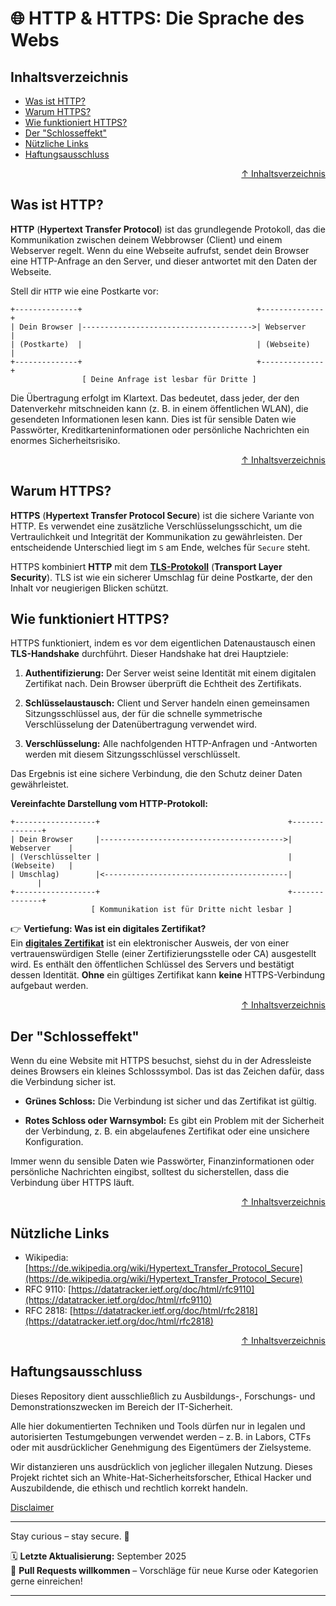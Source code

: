 # 🌐 HTTP & HTTPS: Die Sprache des Webs

## Inhaltsverzeichnis
- [Was ist HTTP?](#was-ist-http)
- [Warum HTTPS?](#warum-https)
- [Wie funktioniert HTTPS?](#wie-funktioniert-https)
- [Der "Schlosseffekt"](#der-schlosseffekt)
- [Nützliche Links](#nützliche-links)
- [Haftungsausschluss](#haftungsausschluss)






<div align=right>

[↑ Inhaltsverzeichnis](#inhaltsverzeichnis)

</div>


## Was ist HTTP?
**HTTP** (**Hypertext Transfer Protocol**) ist das grundlegende Protokoll, das die Kommunikation zwischen deinem Webbrowser (Client) und einem Webserver regelt. Wenn du eine Webseite aufrufst, sendet dein Browser eine HTTP-Anfrage an den Server, und dieser antwortet mit den Daten der Webseite.

Stell dir `HTTP` wie eine Postkarte vor:
```text
+--------------+                                       +--------------+
| Dein Browser |-------------------------------------->| Webserver    |
| (Postkarte)  |                                       | (Webseite)   |
+--------------+                                       +--------------+
                [ Deine Anfrage ist lesbar für Dritte ]
```

Die Übertragung erfolgt im Klartext. Das bedeutet, dass jeder, der den Datenverkehr mitschneiden kann (z. B. in einem öffentlichen WLAN), die gesendeten Informationen lesen kann. Dies ist für sensible Daten wie Passwörter, Kreditkarteninformationen oder persönliche Nachrichten ein enormes Sicherheitsrisiko.



<div align=right>

[↑ Inhaltsverzeichnis](#inhaltsverzeichnis)

</div>


## Warum HTTPS?

**HTTPS** (**Hypertext Transfer Protocol Secure**) ist die sichere Variante von HTTP. Es verwendet eine zusätzliche Verschlüsselungsschicht, um die Vertraulichkeit und Integrität der Kommunikation zu gewährleisten. Der entscheidende Unterschied liegt im `S` am Ende, welches für `Secure` steht.

HTTPS kombiniert **HTTP** mit dem [**TLS-Protokoll**](/06-crypto-stego/grundlagen/01_transport_layer_security_grundlagen.md) (**Transport Layer Security**). TLS ist wie ein sicherer Umschlag für deine Postkarte, der den Inhalt vor neugierigen Blicken schützt.

## Wie funktioniert HTTPS?
HTTPS funktioniert, indem es vor dem eigentlichen Datenaustausch einen **TLS-Handshake** durchführt.   Dieser Handshake hat drei Hauptziele:

1. **Authentifizierung:** Der Server weist seine Identität mit einem digitalen Zertifikat nach. Dein Browser überprüft die Echtheit des Zertifikats.

2. **Schlüsselaustausch:** Client und Server handeln einen gemeinsamen Sitzungsschlüssel aus, der für die schnelle symmetrische Verschlüsselung der Datenübertragung verwendet wird.

3. **Verschlüsselung:** Alle nachfolgenden HTTP-Anfragen und -Antworten werden mit diesem Sitzungsschlüssel verschlüsselt.

Das Ergebnis ist eine sichere Verbindung, die den Schutz deiner Daten gewährleistet.


**Vereinfachte Darstellung vom HTTP-Protokoll:**

```text
+------------------+                                          +--------------+
| Dein Browser     |----------------------------------------->| Webserver    |
| (Verschlüsselter |                                          | (Webseite)   |
| Umschlag)        |<-----------------------------------------|              |
+------------------+                                          +--------------+
                  [ Kommunikation ist für Dritte nicht lesbar ]
```

👉 **Vertiefung: Was ist ein digitales Zertifikat?**  
Ein [**digitales Zertifikat**](/06-crypto-stego/kryptografie/02_digitale_zertifikate.md) ist ein elektronischer Ausweis, der von einer vertrauenswürdigen Stelle (einer Zertifizierungsstelle oder CA) ausgestellt wird. Es enthält den öffentlichen Schlüssel des Servers und bestätigt dessen Identität. **Ohne** ein gültiges Zertifikat kann **keine** HTTPS-Verbindung aufgebaut werden.




<div align=right>

[↑ Inhaltsverzeichnis](#inhaltsverzeichnis)

</div>


## Der "Schlosseffekt"

Wenn du eine Website mit HTTPS besuchst, siehst du in der Adressleiste deines Browsers ein kleines Schlosssymbol. Das ist das Zeichen dafür, dass die Verbindung sicher ist.

- **Grünes Schloss:** Die Verbindung ist sicher und das Zertifikat ist gültig.

- **Rotes Schloss oder Warnsymbol:** Es gibt ein Problem mit der Sicherheit der Verbindung, z. B. ein abgelaufenes Zertifikat oder eine unsichere Konfiguration.

Immer wenn du sensible Daten wie Passwörter, Finanzinformationen oder persönliche Nachrichten eingibst, solltest du sicherstellen, dass die Verbindung über HTTPS läuft.



<div align=right>

[↑ Inhaltsverzeichnis](#inhaltsverzeichnis)

</div>


## Nützliche Links
- Wikipedia: [https://de.wikipedia.org/wiki/Hypertext_Transfer_Protocol_Secure](https://de.wikipedia.org/wiki/Hypertext_Transfer_Protocol_Secure)
- RFC 9110: [https://datatracker.ietf.org/doc/html/rfc9110](https://datatracker.ietf.org/doc/html/rfc9110)
- RFC 2818: [https://datatracker.ietf.org/doc/html/rfc2818](https://datatracker.ietf.org/doc/html/rfc2818)



<div align=right>

[↑ Inhaltsverzeichnis](#inhaltsverzeichnis)

</div>


## Haftungsausschluss

Dieses Repository dient ausschließlich zu Ausbildungs-, Forschungs- und Demonstrationszwecken im Bereich der IT-Sicherheit.

Alle hier dokumentierten Techniken und Tools dürfen nur in legalen und autorisierten Testumgebungen verwendet werden – z. B. in Labors, CTFs oder mit ausdrücklicher Genehmigung des Eigentümers der Zielsysteme.

Wir distanzieren uns ausdrücklich von jeglicher illegalen Nutzung.
Dieses Projekt richtet sich an White-Hat-Sicherheitsforscher, Ethical Hacker und Auszubildende, die ethisch und rechtlich korrekt handeln.

[Disclaimer](/00-disclaimer/disclaimer.md)

--- 

Stay curious – stay secure. 🔐

🗓️ **Letzte Aktualisierung:** September 2025  
🤝 **Pull Requests willkommen** – Vorschläge für neue Kurse oder Kategorien gerne einreichen!

---
